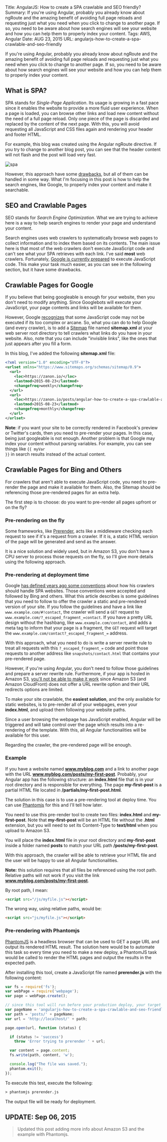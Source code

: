 Title: AngularJS: How to create a SPA crawlable and SEO friendly?
Summary: If you're using Angular, probably you already know about ngRoute and the amazing benefit of avoiding full page reloads and requesting just what you need when you click to change to another page. If so, you need to be aware about how search engines will see your website and how you can help them to properly index your content.
Tags: AWS, Angular
Date: AUG 23, 2015
URL: angularjs-how-to-create-a-spa-crawlable-and-seo-friendly

If you're using Angular, probably you already know about ngRoute and the amazing benefit of avoiding full page reloads and requesting just what you need when you click to change to another page. If so, you need to be aware about how search engines will see your website and how you can help them to properly index your content.

## What is SPA?

SPA stands for _Single-Page Application_. Its usage is growing in a fast pace since it enables the website to provide a more fluid user experience. When a page is loaded, you can browse other links and load new content without the need of a full page reload. Only one piece of the page is discarded and replaced by the content of the next page. With this, you will avoid requesting all JavaScript and CSS files again and rendering your header and footer HTML.

For example, this blog was created using the Angular ngRoute directive. If you try to change to another blog post, you can see that the header content will not flash and the post will load very fast.

![spa](https://zanon.io/images/posts/2015-08-23-spa.png)

However, this approach have some [drawbacks](http://stackoverflow.com/q/21862054/1476885), but all of them can be handled in some way. What I'm focusing in this post is how to help the search engines, like Google, to properly index your content and make it searchable.

## SEO and Crawlable Pages

SEO stands for _Search Engine Optimization_. What we are trying to achieve here is a way to help search engines to render your page and understand your content.

Search engines uses web crawlers to systematically browse web pages to collect information and to index them based on its contents. The main issue here is that most of the web crawlers don't execute JavaScript code and can't see what your SPA retrieves with each link. I've said **most** web crawlers. Fortunately, [Google is currently prepared](http://googlewebmastercentral.blogspot.com.br/2014/05/understanding-web-pages-better.html) to execute JavaScript code. This make your task much easier, as you can see in the following section, but it have some drawbacks.

## Crawlable Pages for Google

If you believe that being googleable is enough for your website, then you don't need to modify anything. Since Googlebots will execute your JavaScript, your page contents and links will be available for them.

However, Google [recognizes](http://googlewebmastercentral.blogspot.com.br/2014/05/understanding-web-pages-better.html) that some JavaScript code may not be executed if its too complex or arcane.  So, what you can do to help Google (and every crawler), is to add a [Sitemap](http://www.sitemaps.org/protocol.html) file named **sitemap.xml** at your web server root directory to tell crawlers what links do you have in your website.
Also, note that you can include "invisible links", like the ones that just appears after you fill a form.

In this blog, I've added the following **sitemap.xml** file:

```xml
<?xml version="1.0" encoding="UTF-8"?>
<urlset xmlns="https://www.sitemaps.org/schemas/sitemap/0.9">
  <url>
    <loc>https://zanon.io/</loc>
    <lastmod>2015-08-23</lastmod>
    <changefreq>weekly</changefreq>
  </url>
  <url>
    <loc>https://zanon.io/posts/angular-how-to-create-a-spa-crawlable-and-seo-friendly</loc>
    <lastmod>2015-08-23</lastmod>
    <changefreq>monthly</changefreq>
  </url>
</urlset>
```
**Note**: if you want your site to be correctly rendered in Facebook's preview or Twitter's cards, then you need to pre-render your pages. In this case, being just googleable is not enough. Another problem is that Google may index your content without parsing variables. For example, you can see things like <code ng-non-bindable>{{ myVar }}</code> in search results instead of the actual content.

## Crawlable Pages for Bing and Others

For crawlers that aren't able to execute JavaScript code, you need to pre-render the page and make it available for them. Also, the Sitemap should be referencing those pre-rendered pages for an extra help.

The first step is to choose: do you want to pre-render all pages upfront or on the fly?

### Pre-rendering on the fly

Some frameworks, like [Prerender](http://prerender.io), acts like a middleware checking each request to see if it's a request from a crawler. If it is, a static HTML version of the page will be generated and send as the answer.

It is a nice solution and widely used, but in Amazon S3, you don't have a CPU server to process those requests on the fly, so I'll give more details using the following approach.

### Pre-rendering at deployment time

Google [has defined years ago some conventions](https://developers.google.com/webmasters/ajax-crawling/docs/learn-more) about how his crawlers should handle SPA websites. Those conventions were accepted and followed by Bing and others. What this article describes is some guidelines that you need to follow to offer the crawler a static and pre-rendered version of your site. If you follow the guidelines and have a link like `www.example.com/#!contact`, the crawler will send a `GET` request to `www.example.com/?_escaped_fragment_=contact`. If you have a pretty URL design without the hashbang, like `www.example.com/contact`, and adds a meta tag to inform that your page is a fragment, the `GET` request will target the `www.example.com/contact?_escaped_fragment_=` address.

With this approach, what you need to do is write a server rewrite rule to treat all requests with this `?_escaped_fragment_=` code and point those requests to another address like `snapshots/contact.html` that contains your pre-rendered page.

However, if you're using Angular, you don't need to follow those guidelines and prepare a server rewrite rule. Furthermore, if your app is hosted in Amazon S3, [you'll not be able to make it work](http://stackoverflow.com/q/32429488/1476885) since Amazon S3 (and Amazon CloudFront) does not offer a URL rewrite option and their URL redirects options are limited.

To make your site crawlable, the **easiest solution**, and the only available for static websites, is to pre-render all of your webpages, even your **index.html**, and upload them following your website paths.

Since a user browsing the webpage has JavaScript enabled, Angular will be triggered and will take control over the page which results into a re-rendering of the template. With this, all Angular functionalities will be available for this user.

Regarding the crawler, the pre-rendered page will be enough.

### Example

If you have a website named **www.myblog.com** and a link to another page with the URL **www.myblog.com/posts/my-first-post**. Probably, your Angular app has the following structure: an **index.html** file that is in your root directory and is responsible for everything. The page **my-first-post** is a partial HTML file located in **/partials/my-first-post.html**.

The solution in this case is to use a pre-rendering tool at deploy time. You can use [Phantomjs](http://phantomjs.org) for this and I'll tell how later.

You need to use this pre-render tool to create two files: **index.html** and **my-first-post**. Note that **my-first-post** will be an HTML file without the **.html** extension, but you will need to set its Content-Type to **text/html** when you upload to Amazon S3.

You will place the **index.html** file in your root directory and **my-first-post** inside a folder named **posts** to match your URL path **/posts/my-first-post**.

With this approach, the crawler will be able to retrieve your HTML file and the user will be happy to use all Angular functionalities.

**Note:** this solution requires that all files be referenced using the root path. Relative paths will not work if you visit the link **www.myblog.com/posts/my-first-post**.

By root path, I mean:

```html
<script src="/js/myfile.js"></script>
```

The wrong way, using relative paths, would be:

```html
<script src="js/myfile.js"></script>
```

### Pre-rendering with Phantomjs

[PhantomJS](http://phantomjs.org/) is a headless browser that can be used to GET a page URL and output its rendered HTML result. The solution here would be to automate this task so every time you need to make a new deploy, a PhantomJS task would be called to render the HTML pages and output the results in the expected path.

After installing this tool, create a JavaScript file named **prerender.js** with the following content:

```js
var fs = require('fs');
var webPage = require('webpage');
var page = webPage.create();

// since this tool will run before your production deploy, your target URL will be your dev/staging environment (localhost, in this example)
var pageName = 'angularjs-how-to-create-a-spa-crawlable-and-seo-friendly';
var path = 'posts/' + pageName;
var url = 'http://localhost/' + path;

page.open(url, function (status) {

  if (status != 'success')
    throw 'Error trying to prerender ' + url;

  var content = page.content;
  fs.write(path, content, 'w');

  console.log("The file was saved.");
  phantom.exit();
});
```

To execute this test, execute the following:

```xml
> phantomjs prerender.js
```

The output file will be ready for deployment.

## UPDATE: Sep 06, 2015

> Updated this post adding more info about Amazon S3 and the example with Phantomjs.
